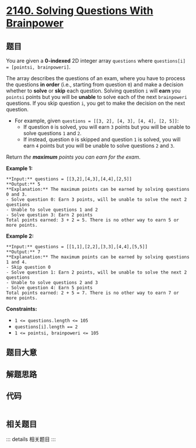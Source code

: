 # [2140. Solving Questions With Brainpower](https://leetcode.com/problems/solving-questions-with-brainpower)

## 题目

You are given a **0-indexed** 2D integer array `questions` where `questions[i]
= [pointsi, brainpoweri]`.

The array describes the questions of an exam, where you have to process the
questions **in order** (i.e., starting from question `0`) and make a decision
whether to **solve** or **skip** each question. Solving question `i` will
**earn** you `pointsi` points but you will be **unable** to solve each of the
next `brainpoweri` questions. If you skip question `i`, you get to make the
decision on the next question.

  * For example, given `questions = [[3, 2], [4, 3], [4, 4], [2, 5]]`: 
    * If question `0` is solved, you will earn `3` points but you will be unable to solve questions `1` and `2`.
    * If instead, question `0` is skipped and question `1` is solved, you will earn `4` points but you will be unable to solve questions `2` and `3`.

Return _the **maximum** points you can earn for the exam_.



**Example 1:**

    
    
    **Input:** questions = [[3,2],[4,3],[4,4],[2,5]]
    **Output:** 5
    **Explanation:** The maximum points can be earned by solving questions 0 and 3.
    - Solve question 0: Earn 3 points, will be unable to solve the next 2 questions
    - Unable to solve questions 1 and 2
    - Solve question 3: Earn 2 points
    Total points earned: 3 + 2 = 5. There is no other way to earn 5 or more points.
    

**Example 2:**

    
    
    **Input:** questions = [[1,1],[2,2],[3,3],[4,4],[5,5]]
    **Output:** 7
    **Explanation:** The maximum points can be earned by solving questions 1 and 4.
    - Skip question 0
    - Solve question 1: Earn 2 points, will be unable to solve the next 2 questions
    - Unable to solve questions 2 and 3
    - Solve question 4: Earn 5 points
    Total points earned: 2 + 5 = 7. There is no other way to earn 7 or more points.
    



**Constraints:**

  * `1 <= questions.length <= 105`
  * `questions[i].length == 2`
  * `1 <= pointsi, brainpoweri <= 105`


## 题目大意

## 解题思路

## 代码

```javascript

```

## 相关题目

::: details 相关题目
:::
